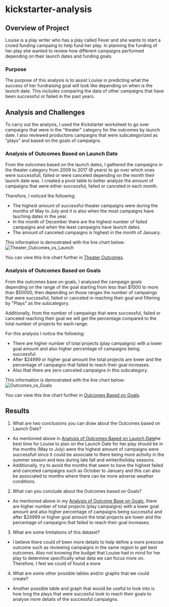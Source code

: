 # kickstarter-analysis

## Overview of Project
Louise is a play writer who has a play called Fever and she wants to start a crowd funding campaing to help fund her play. In planning the funding of her play she wanted to review how different campaigns performed depending on their launch dates and funding goals.

### Purpose
The purpose of this analysis is to assist Louise in predicting what the success of her fundraising goal will look like depending on when is the launch date. This includes comparing the data of other campaigns that have been successful or failed in the past years.

## Analysis and Challenges
To carry out the analysis, I used the Kickstarter worksheet to go over campaigns that were in the "theater" category for the outcomes by launch date. I also reviewed productons campaigns that were subcategorized as "plays" and based on the goals of campaigns. 

### Analysis of Outcomes Based on Launch Date
From the outcomes based on the launch dates, I gathered the campaigns in the theater category from 2009 to 2017 (8 years) to go over which ones were successfull, failed or were canceled depending on the month their launch date was. I created a pivot table to better analyze the amount of campaigns that were either successful, failed or canceled in each month. 

Therefore, I noticed the following: 
- The highest amount of successful theater campaigns were during the months of May to July and it is also when the most campaigns have lauching dates in the year.
- In the month of December there are the highest number of failed campaigns and when the least campaigns have launch dates. 
- The amount of canceled campaigns is highest in the month of January.

This information is demostrated with the line chart below: 
![Theater_Outcomes_vs_Launch](https://user-images.githubusercontent.com/99294497/155038059-617ce11d-6d90-44d5-a4e6-ebf41b0c8114.png)
>

You can view this line chart further in [Theater Outcomes](https://github.com/Lesliec87/kickstarter-analysis/blob/b7abc2197b449a54baaf9480a82c973c63911b64/Kickstarter_Challengecopy.xlsx.zip).

### Analysis of Outcomes Based on Goals
From the outcomes base on goals, I analysed the campaign goals depending on the range of the goal starting from less than $1000 to more than $50000, then depending on those ranges the number of campaings that were successful, failed or canceled in reaching their goal and filtering by "Plays" as the subcategory. 

Additionally, from the number of campaings that were successful, failed or canceled reaching their goal we will get the percentage compared to the total number of projects for each range.

For this analysis I notice the following: 
- There are higher number of total projects (play campaigns) with a lower goal amount and also higher percentage of campaigns being successful. 
- After $24999 or higher goal amount the total projects are lower and the percentage of campaigns that failed to reach their goal increases. 
- Also that there are zero canceled campaigns in this subcategory. 

This information is demostrated with the line chart below: 
![Outcomes_vs_Goals](https://user-images.githubusercontent.com/99294497/155041500-36dcbb91-4d71-45b7-8d0b-99dc8df31fce.png)

You can view this line chart further in [Outcomes Based on Goals](https://github.com/Lesliec87/kickstarter-analysis/blob/b7abc2197b449a54baaf9480a82c973c63911b64/Kickstarter_Challengecopy.xlsx.zip).
## Results

1. What are two conclusions you can draw about the Outcomes based on Launch Date?
- As mentioned above in [Analysis of Outcomes Based on Launch Date](#Analysis-of-Outcomes-Based-on-Launch-Date)he best time for Louise to plan on the Launch Date for her play should be in the months (May to July) were the highest amount of campaigns were successfull since it could be associate to there being more activity in the summer season and less during late fall and winter/holiday seasons. 
- Additionally, try to avoid the months that seem to have the highest failed and canceled campaigns such as October to January and this can also be associated to months where there can be more adverse weather conditions. 

2. What can you conclude about the Outcomes based on Goals?
- As mentioned above in my [Analysis of Outcome Base on Goals](#Analysis-of-Outcomes-Based-on-Goals), there are higher number of total projects (play campaigns) with a lower goal amount and also higher percentage of campaigns being successful and after $24999 or higher goal amount the total projects are lower and the percentage of campaigns that failed to reach their goal increases. 

3. What are some limitations of this dataset?
- I believe there could of been more details to help define a more prescise outcome such as reviewing campaigns in the same region to get best outcomes. Also not knowing the budget that Louise had in mind for her play to determine specifically what data we can focus more on. Therefore, I feel we could of found a more 

4. What are some other possible tables and/or graphs that we could create?
- Another possible table and graph that would be useful to look into is how long the plays that were succesful took to reach their goals to analyse more details of the successful campaigns. 

